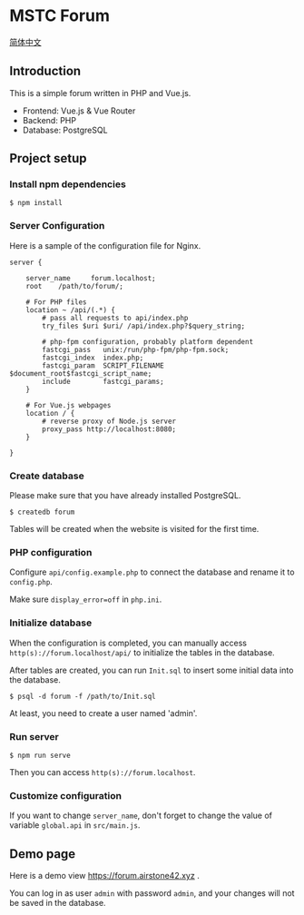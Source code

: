 # MSTC Forum

[简体中文](README-zh_CN.md)

## Introduction
This is a simple forum written in PHP and Vue.js.
- Frontend: Vue.js & Vue Router
- Backend: PHP
- Database: PostgreSQL

## Project setup

### Install npm dependencies
```
$ npm install
```

### Server Configuration
Here is a sample of the configuration file for Nginx.
```
server {

    server_name     forum.localhost;
    root    /path/to/forum/;

    # For PHP files
    location ~ /api/(.*) {
        # pass all requests to api/index.php
        try_files $uri $uri/ /api/index.php?$query_string;

        # php-fpm configuration, probably platform dependent
        fastcgi_pass   unix:/run/php-fpm/php-fpm.sock;
        fastcgi_index  index.php;
        fastcgi_param  SCRIPT_FILENAME  $document_root$fastcgi_script_name;
        include        fastcgi_params;
    }

    # For Vue.js webpages
    location / {
        # reverse proxy of Node.js server
        proxy_pass http://localhost:8080;
    }

}
```

### Create database
Please make sure that you have already installed PostgreSQL.
```
$ createdb forum
```
Tables will be created when the website is visited for the first time.

### PHP configuration
Configure ```api/config.example.php``` to connect the database and rename it to ```config.php```.

Make sure ```display_error=off``` in ```php.ini```.

### Initialize database
When the configuration is completed, you can manually access ```http(s)://forum.localhost/api/``` to initialize the tables in the database.

After tables are created, you can run ```Init.sql``` to insert some initial data into the database.
```
$ psql -d forum -f /path/to/Init.sql
```
At least, you need to create a user named 'admin'.

### Run server
```
$ npm run serve
```
Then you can access ```http(s)://forum.localhost```.

### Customize configuration
If you want to change ```server_name```, don't forget to change the value of variable ```global.api``` in ```src/main.js```.

## Demo page
Here is a demo view https://forum.airstone42.xyz .

You can log in as user ```admin``` with password ```admin```, and your changes will not be saved in the database.
